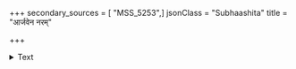 +++
secondary_sources = [ "MSS_5253",]
jsonClass = "Subhaashita"
title = "आर्जवेन नरम्"

+++

<details><summary>Text</summary>

आर्जवेन नरं युक्तम् आर्जवात् सव्य्पत्रपम्।  
अशक्तिमन्तं मन्यन्तो धर्षयन्ति कुबुद्धयः॥
</details>
